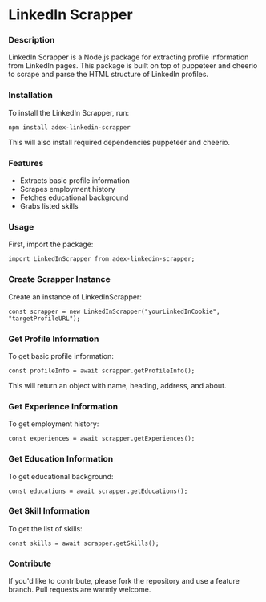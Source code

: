 # LinkedIn Scrapper

### Description

LinkedIn Scrapper is a Node.js package for extracting profile information from LinkedIn pages. This package is built on top of puppeteer and cheerio to scrape and parse the HTML structure of LinkedIn profiles.

### Installation

To install the LinkedIn Scrapper, run:

```
npm install adex-linkedin-scrapper
```

This will also install required dependencies puppeteer and cheerio.

### Features

- Extracts basic profile information
- Scrapes employment history
- Fetches educational background
- Grabs listed skills

### Usage

First, import the package:

```
import LinkedInScrapper from adex-linkedin-scrapper;
```

### Create Scrapper Instance

Create an instance of LinkedInScrapper:

```
const scrapper = new LinkedInScrapper("yourLinkedInCookie", "targetProfileURL");
```

### Get Profile Information

To get basic profile information:

```
const profileInfo = await scrapper.getProfileInfo();
```

This will return an object with name, heading, address, and about.

### Get Experience Information

To get employment history:

```
const experiences = await scrapper.getExperiences();
```

### Get Education Information

To get educational background:

```
const educations = await scrapper.getEducations();
```

### Get Skill Information

To get the list of skills:

```
const skills = await scrapper.getSkills();
```

### Contribute

If you'd like to contribute, please fork the repository and use a feature branch. Pull requests are warmly welcome.